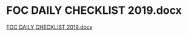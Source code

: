 # FOC DAILY CHECKLIST 2019.docx

[FOC DAILY CHECKLIST 2019.docx](FOC%20DAILY%20CHECKLIST%202019%20docx%20082b6996fa3c408bafbb1fdb37cbc961/FOC_DAILY_CHECKLIST_2019.docx)